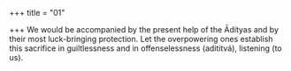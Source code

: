 +++
title = "01"

+++
We would be accompanied by the present help of the Ādityas and by  their most luck-bringing protection. Let the overpowering ones establish this sacrifice in guiltlessness and in  offenselessness (adititvá), listening (to us).  